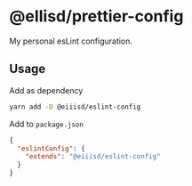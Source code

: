 # @eIIisd/prettier-config

My personal esLint configuration.

## Usage

Add as dependency

```bash
yarn add -D @eiiisd/eslint-config
```

Add to `package.json`

```json
{
  "eslintConfig": {
    "extends": "@eiiisd/eslint-config"
  }
}
```
